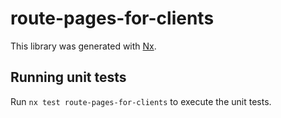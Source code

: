 # route-pages-for-clients

This library was generated with [Nx](https://nx.dev).


## Running unit tests

Run `nx test route-pages-for-clients` to execute the unit tests.

